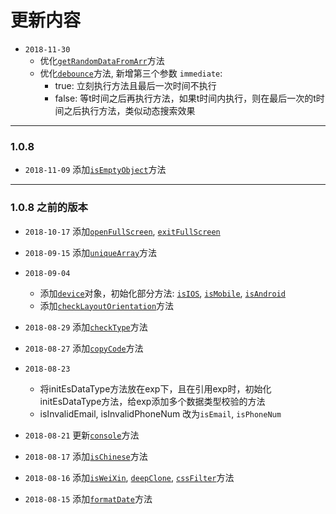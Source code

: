 # 更新内容
- `2018-11-30`
  - 优化[`getRandomDataFromArr`](lib/_store#getRandomDataFromArr)方法
  - 优化[`debounce`](lib/_utils#debounce)方法, 新增第三个参数 `immediate`: 
    - true: 立刻执行方法且最后一次时间不执行
    - false: 等t时间之后再执行方法，如果t时间内执行，则在最后一次的t时间之后执行方法，类似动态搜索效果
---

### 1.0.8
  - `2018-11-09` 添加[`isEmptyObject`](lib/_exp#isEmptyObject)方法
---

### 1.0.8 之前的版本
  - `2018-10-17` 添加[`openFullScreen`](lib/_utils#openFullScreen), [`exitFullScreen`](lib/_utils#exitFullScreen)
  - `2018-09-15` 添加[`uniqueArray`](lib/_store#uniqueArray)方法

  - `2018-09-04` 
    - 添加[`device`](lib/_device)对象，初始化部分方法: [`isIOS`](lib/_device#isIOS), [`isMobile`](lib/_device#isMobile), [`isAndroid`](lib/_device#isAndroid)
    - 添加[`checkLayoutOrientation`](lib/_device#checkLayoutOrientation)方法

  - `2018-08-29` 添加[`checkType`](lib/_store#checkType)方法

  - `2018-08-27` 添加[`copyCode`](lib/_utils#copyCode)方法

  - `2018-08-23`
    - 将initEsDataType方法放在exp下，且在引用exp时，初始化initEsDataType方法，给exp添加多个数据类型校验的方法
    - isInvalidEmail, isInvalidPhoneNum 改为`isEmail`, `isPhoneNum`

  - `2018-08-21` 更新[`console`](lib/_utils#console)方法

  - `2018-08-17` 添加[`isChinese`](lib/_exp#isChinese)方法

  - `2018-08-16` 添加[`isWeiXin`](lib/_exp#isWeiXin), [`deepClone`](lib/_store#deepClone), [`cssFilter`](lib/_dom#cssFilter)方法

  - `2018-08-15` 添加[`formatDate`](lib/_utils#formatDate)方法
